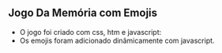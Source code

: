 ## Jogo Da Memória com Emojis

- O jogo foi criado com css, htm e javascript:
- Os emojis foram adicionado dinâmicamente com javascript. 
